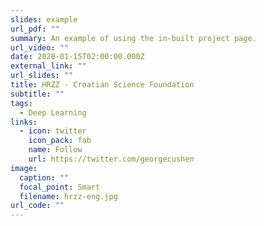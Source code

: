 ```yaml
---
slides: example
url_pdf: ""
summary: An example of using the in-built project page.
url_video: ""
date: 2020-01-15T02:00:00.000Z
external_link: ""
url_slides: ""
title: HRZZ - Croatian Science Foundation
subtitle: ""
tags:
  - Deep Learning
links:
  - icon: twitter
    icon_pack: fab
    name: Follow
    url: https://twitter.com/georgecushen
image:
  caption: ""
  focal_point: Smart
  filename: hrzz-eng.jpg
url_code: ""
---
```

